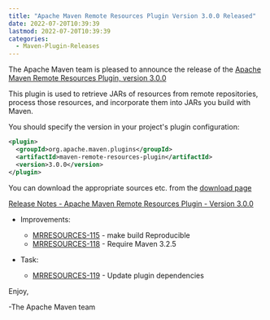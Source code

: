 ```yaml
---
title: "Apache Maven Remote Resources Plugin Version 3.0.0 Released"
date: 2022-07-20T10:39:39
lastmod: 2022-07-20T10:39:39
categories:
  - Maven-Plugin-Releases
---
```

The Apache Maven team is pleased to announce the release of the 
[Apache Maven Remote Resources Plugin, version 3.0.0](https://maven.apache.org/plugins/maven-remote-resources-plugin/)


This plugin is used to retrieve JARs of resources from remote repositories,
process those resources, and incorporate them into JARs you build with Maven.

You should specify the version in your project's plugin configuration:

```xml
<plugin>
  <groupId>org.apache.maven.plugins</groupId>
  <artifactId>maven-remote-resources-plugin</artifactId>
  <version>3.0.0</version>
</plugin>
```
You can download the appropriate sources etc. from the [download page](https://maven.apache.org/plugins/maven-remote-resources-plugin/download.cgi)

[Release Notes - Apache Maven Remote Resources Plugin - Version 3.0.0](https://issues.apache.org/jira/secure/ReleaseNote.jspa?projectId=12317825&version=12346864)

* Improvements:
 
  * [MRRESOURCES-115](https://issues.apache.org/jira/browse/MRRESOURCES-115) - make build Reproducible
  * [MRRESOURCES-118](https://issues.apache.org/jira/browse/MRRESOURCES-118) - Require Maven 3.2.5

* Task:
 
  * [MRRESOURCES-119](https://issues.apache.org/jira/browse/MRRESOURCES-119) - Update plugin dependencies

Enjoy,

-The Apache Maven team
